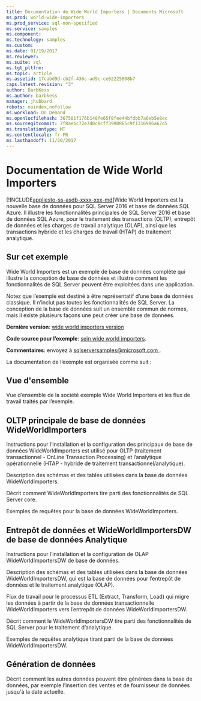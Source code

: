 ```yaml
---
title: Documentation de Wide World Importers | Documents Microsoft
ms.prod: world-wide-importers
ms.prod_service: sql-non-specified
ms.service: samples
ms.component: 
ms.technology: samples
ms.custom: 
ms.date: 01/19/2017
ms.reviewer: 
ms.suite: sql
ms.tgt_pltfrm: 
ms.topic: article
ms.assetid: 17cabd9d-cb2f-436c-ad9c-ce02225808b7
caps.latest.revision: "3"
author: BarbKess
ms.author: barbkess
manager: jhubbard
robots: noindex,nofollow
ms.workload: On Demand
ms.openlocfilehash: 367581f176b148fe65f8fee44bfdbb7a6eb5e8ec
ms.sourcegitcommit: 7f8aebc72e7d0c8cff3990865c9f1316996a67d5
ms.translationtype: MT
ms.contentlocale: fr-FR
ms.lasthandoff: 11/20/2017
---
```

# <a name="wide-world-importers-documentation"></a>Documentation de Wide World Importers
[!INCLUDE[appliesto-ss-asdb-xxxx-xxx-md](../../includes/appliesto-ss-asdb-xxxx-xxx-md.md)]Wide World Importers est la nouvelle base de données pour SQL Server 2016 et base de données SQL Azure. Il illustre les fonctionnalités principales de SQL Server 2016 et base de données SQL Azure, pour le traitement des transactions (OLTP), entrepôt de données et les charges de travail analytique (OLAP), ainsi que les transactions hybride et les charges de travail (HTAP) de traitement analytique.

## <a name="about-this-sample"></a>Sur cet exemple

Wide World Importers est un exemple de base de données complète qui illustre la conception de base de données et illustre comment les fonctionnalités de SQL Server peuvent être exploitées dans une application.

Notez que l’exemple est destiné à être représentatif d’une base de données classique. Il n’inclut pas toutes les fonctionnalités de SQL Server. La conception de la base de données suit un ensemble commun de normes, mais il existe plusieurs façons une peut créer une base de données.

**Dernière version**: [wide world importers version](http://go.microsoft.com/fwlink/?LinkID=800630)

**Code source pour l’exemple**: [sein wide world importers](https://github.com/Microsoft/sql-server-samples/tree/master/samples/databases/wide-world-importers).

**Commentaires**: envoyez à [ sqlserversamples@microsoft.com ](mailto:sqlserversamples@microsoft.com).

La documentation de l’exemple est organisée comme suit :

## <a name="overview"></a>Vue d'ensemble

Vue d’ensemble de la société exemple Wide World Importers et les flux de travail traités par l’exemple.

## <a name="main-oltp-database-wideworldimporters"></a>OLTP principale de base de données WideWorldImporters

Instructions pour l’installation et la configuration des principaux de base de données WideWorldImporters est utilisé pour OLTP (traitement transactionnel - OnLine Transaction Processing) et l’analytique opérationnelle (HTAP - hybride de traitement transactionnel/analytique).

Description des schémas et des tables utilisées dans la base de données WideWorldImporters.  

Décrit comment WideWorldImporters tire parti des fonctionnalités de SQL Server core.

Exemples de requêtes pour la base de données WideWorldImporters.

## <a name="data-warehousing-and-analytics-database-wideworldimportersdw"></a>Entrepôt de données et WideWorldImportersDW de base de données Analytique

Instructions pour l’installation et la configuration de OLAP WideWorldImportersDW de base de données.

Description des schémas et des tables utilisées dans la base de données WideWorldImportersDW, qui est la base de données pour l’entrepôt de données et le traitement analytique (OLAP).

Flux de travail pour le processus ETL (Extract, Transform, Load) qui migre les données à partir de la base de données transactionnelle WideWorldImporters vers l’entrepôt de données WideWorldImportersDW.

Décrit comment le WideWorldImportersDW tire parti des fonctionnalités de SQL Server pour le traitement d’analytique.

Exemples de requêtes analytique tirant parti de la base de données WideWorldImportersDW.

## <a name="data-generation"></a>Génération de données

Décrit comment les autres données peuvent être générées dans la base de données, par exemple l’insertion des ventes et de fournisseur de données jusqu'à la date actuelle.
